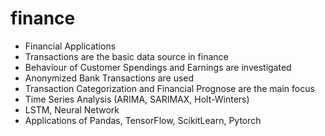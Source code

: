 # finance
* Financial Applications 
* Transactions are the basic data source in finance
* Behaviour of Customer Spendings and Earnings are investigated
* Anonymized Bank Transactions are used
* Transaction Categorization and Financial Prognose are the main focus
* Time Series Analysis (ARIMA, SARIMAX, Holt-Winters)
* LSTM, Neural Network
* Applications of Pandas, TensorFlow, ScikitLearn, Pytorch



